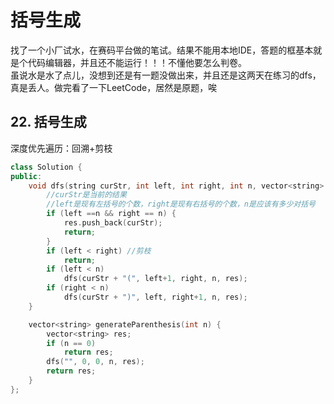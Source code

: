 # 括号生成
找了一个小厂试水，在赛码平台做的笔试。结果不能用本地IDE，答题的框基本就是个代码编辑器，并且还不能运行！！！不懂他要怎么判卷。  
虽说水是水了点儿，没想到还是有一题没做出来，并且还是这两天在练习的dfs，真是丢人。做完看了一下LeetCode，居然是原题，唉
## 22. 括号生成
深度优先遍历：回溯+剪枝
````cpp
class Solution {
public:
    void dfs(string curStr, int left, int right, int n, vector<string> &res) {
        //curStr是当前的结果
        //left是现有左括号的个数，right是现有右括号的个数，n是应该有多少对括号
        if (left ==n && right == n) {
            res.push_back(curStr);
            return;
        }
        if (left < right) //剪枝
            return;
        if (left < n)
            dfs(curStr + "(", left+1, right, n, res);
        if (right < n)
            dfs(curStr + ")", left, right+1, n, res);
    }

    vector<string> generateParenthesis(int n) {
        vector<string> res;
        if (n == 0)
            return res;
        dfs("", 0, 0, n, res);
        return res;
    }
};
````
